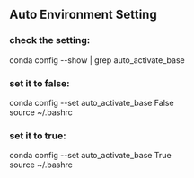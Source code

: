 ## Auto Environment Setting
### check the setting:
conda config --show | grep auto_activate_base
### set it to false:
conda config --set auto_activate_base False <br />
source ~/.bashrc
### set it to true:
conda config --set auto_activate_base True <br />
source ~/.bashrc
